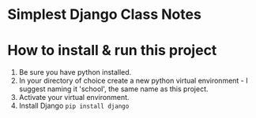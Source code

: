 # Simplest Django Class Notes

# How to install & run this project

1. Be sure you have python installed.
2. In your directory of choice create a new python virtual environment - I suggest naming it 'school', the same name as this project.
3. Activate your virtual environment. 
4. Install Django `pip install django`

